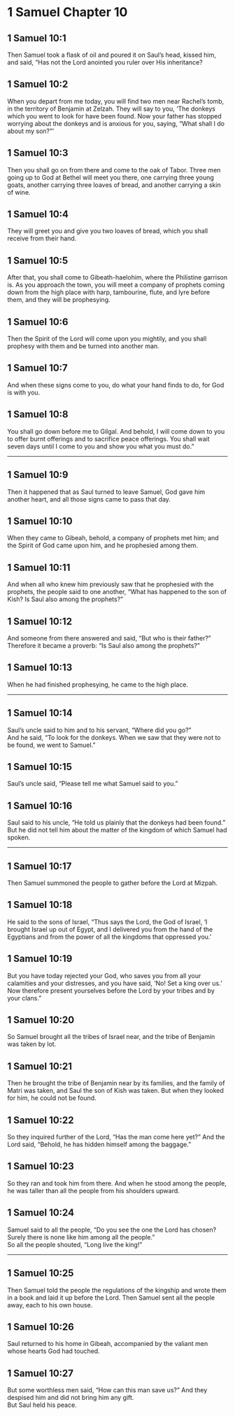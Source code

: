 # 1 Samuel Chapter 10

## 1 Samuel 10:1

Then Samuel took a flask of oil and poured it on Saul’s head, kissed him, and said, “Has not the Lord anointed you ruler over His inheritance?

## 1 Samuel 10:2

When you depart from me today, you will find two men near Rachel’s tomb, in the territory of Benjamin at Zelzah. They will say to you, ‘The donkeys which you went to look for have been found. Now your father has stopped worrying about the donkeys and is anxious for you, saying, “What shall I do about my son?”’

## 1 Samuel 10:3

Then you shall go on from there and come to the oak of Tabor. Three men going up to God at Bethel will meet you there, one carrying three young goats, another carrying three loaves of bread, and another carrying a skin of wine.

## 1 Samuel 10:4

They will greet you and give you two loaves of bread, which you shall receive from their hand.

## 1 Samuel 10:5

After that, you shall come to Gibeath-haelohim, where the Philistine garrison is. As you approach the town, you will meet a company of prophets coming down from the high place with harp, tambourine, flute, and lyre before them, and they will be prophesying.

## 1 Samuel 10:6

Then the Spirit of the Lord will come upon you mightily, and you shall prophesy with them and be turned into another man.

## 1 Samuel 10:7

And when these signs come to you, do what your hand finds to do, for God is with you.

## 1 Samuel 10:8

You shall go down before me to Gilgal. And behold, I will come down to you to offer burnt offerings and to sacrifice peace offerings. You shall wait seven days until I come to you and show you what you must do.”

---

## 1 Samuel 10:9

Then it happened that as Saul turned to leave Samuel, God gave him another heart, and all those signs came to pass that day.

## 1 Samuel 10:10

When they came to Gibeah, behold, a company of prophets met him; and the Spirit of God came upon him, and he prophesied among them.

## 1 Samuel 10:11

And when all who knew him previously saw that he prophesied with the prophets, the people said to one another, “What has happened to the son of Kish? Is Saul also among the prophets?”

## 1 Samuel 10:12

And someone from there answered and said, “But who is their father?” Therefore it became a proverb: “Is Saul also among the prophets?”

## 1 Samuel 10:13

When he had finished prophesying, he came to the high place.

---

## 1 Samuel 10:14

Saul’s uncle said to him and to his servant, “Where did you go?”  
And he said, “To look for the donkeys. When we saw that they were not to be found, we went to Samuel.”

## 1 Samuel 10:15

Saul’s uncle said, “Please tell me what Samuel said to you.”

## 1 Samuel 10:16

Saul said to his uncle, “He told us plainly that the donkeys had been found.” But he did not tell him about the matter of the kingdom of which Samuel had spoken.

---

## 1 Samuel 10:17

Then Samuel summoned the people to gather before the Lord at Mizpah.

## 1 Samuel 10:18

He said to the sons of Israel, “Thus says the Lord, the God of Israel, ‘I brought Israel up out of Egypt, and I delivered you from the hand of the Egyptians and from the power of all the kingdoms that oppressed you.’

## 1 Samuel 10:19

But you have today rejected your God, who saves you from all your calamities and your distresses, and you have said, ‘No! Set a king over us.’ Now therefore present yourselves before the Lord by your tribes and by your clans.”

## 1 Samuel 10:20

So Samuel brought all the tribes of Israel near, and the tribe of Benjamin was taken by lot.

## 1 Samuel 10:21

Then he brought the tribe of Benjamin near by its families, and the family of Matri was taken, and Saul the son of Kish was taken. But when they looked for him, he could not be found.

## 1 Samuel 10:22

So they inquired further of the Lord, “Has the man come here yet?” And the Lord said, “Behold, he has hidden himself among the baggage.”

## 1 Samuel 10:23

So they ran and took him from there. And when he stood among the people, he was taller than all the people from his shoulders upward.

## 1 Samuel 10:24

Samuel said to all the people, “Do you see the one the Lord has chosen? Surely there is none like him among all the people.”  
So all the people shouted, “Long live the king!”

---

## 1 Samuel 10:25

Then Samuel told the people the regulations of the kingship and wrote them in a book and laid it up before the Lord. Then Samuel sent all the people away, each to his own house.

## 1 Samuel 10:26

Saul returned to his home in Gibeah, accompanied by the valiant men whose hearts God had touched.

## 1 Samuel 10:27

But some worthless men said, “How can this man save us?” And they despised him and did not bring him any gift.  
But Saul held his peace.
